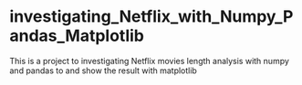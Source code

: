 # investigating_Netflix_with_Numpy_Pandas_Matplotlib
This is a project to investigating Netflix movies length analysis with numpy and pandas to and show the result with matplotlib
